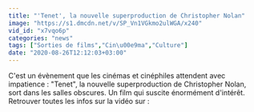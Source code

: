 ```yaml
---
title: "'Tenet', la nouvelle superproduction de Christopher Nolan"
image: "https://s1.dmcdn.net/v/SP_Vn1VGkmo2ulWGA/x240"
vid_id: "x7vqo6p"
categories: "news"
tags: ["Sorties de films","Cin\u00e9ma","Culture"]
date: "2020-08-26T12:12:03+03:00"
---
```

C'est un évènement que les cinémas et cinéphiles attendent avec impatience : &quot;Tenet&quot;, la nouvelle superproduction de Christopher Nolan, sort dans les salles obscures. Un film qui suscite énormément d'intérêt.  <br>Retrouver toutes les infos sur la vidéo sur : 
